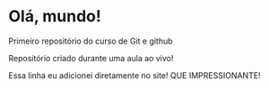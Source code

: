 # Olá, mundo!
 Primeiro repositório do curso de Git e github

Repositório criado durante uma aula ao vivo!

Essa linha eu adicionei diretamente no site! QUE IMPRESSIONANTE!
